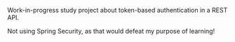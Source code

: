 Work-in-progress study project about token-based authentication in a REST API.
 
Not using Spring Security, as that would defeat my purpose of learning!
 
